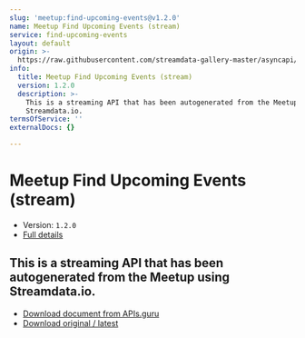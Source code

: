 ```yaml
---
slug: 'meetup:find-upcoming-events@v1.2.0'
name: Meetup Find Upcoming Events (stream)
service: find-upcoming-events
layout: default
origin: >-
  https://raw.githubusercontent.com/streamdata-gallery-master/asyncapi/master/_listings/meetup/meetup-find-upcoming-events-stream-async.md
info:
  title: Meetup Find Upcoming Events (stream)
  version: 1.2.0
  description: >-
    This is a streaming API that has been autogenerated from the Meetup using
    Streamdata.io.
termsOfService: ''
externalDocs: {}

---
```

# Meetup Find Upcoming Events (stream)

* Version: `1.2.0`
* [Full details](../html/meetup:find-upcoming-events@v1.2.0.html)




## This is a streaming API that has been autogenerated from the Meetup using Streamdata.io.



* [Download document from APIs.guru](https://raw.githubusercontent.com/APIs-guru/asyncapi-directory/master/docs/APIs/meetup%3Afind-upcoming-events%40v1.2.0.yaml)
* [Download original / latest](https://raw.githubusercontent.com/streamdata-gallery-master/asyncapi/master/_listings/meetup/meetup-find-upcoming-events-stream-async.md)

<script type="application/ld+json">
{
  "@context": "http://schema.org/",
  "@type": "WebAPI",
  "description": "This is a streaming API that has been autogenerated from the Meetup using Streamdata.io.",
  "documentation": "",

  "name": "Meetup Find Upcoming Events (stream)"
}
</script>
